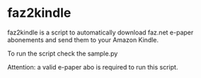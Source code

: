 faz2kindle
==========

faz2kindle is a script to automatically download faz.net e-paper abonements and send them to your Amazon Kindle. 

To run the script check the sample.py

Attention: a valid e-paper abo is required to run this script. 
